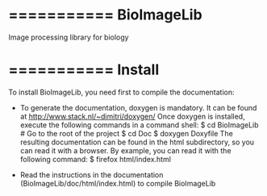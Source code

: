 ===========
BioImageLib
===========

Image processing library for biology


===========
  Install
===========
To install BioImageLib, you need 
first to compile the documentation:

- To generate the documentation, doxygen is mandatory. 
  It can be found at http://www.stack.nl/~dimitri/doxygen/
  Once doxygen is installed, execute the following commands in a command shell:
  $ cd BioImageLib # Go to the root of the project 
  $ cd Doc
  $ doxygen Doxyfile
  The resulting documentation can be found in the html subdirectory, so you can read it with a browser. 
  By example, you can read it with the following command:
  $ firefox html/index.html

- Read the instructions in the documentation (BioImageLib/doc/html/index.html) to compile BioImageLib
